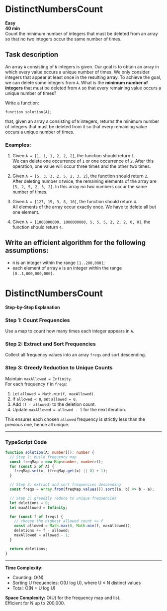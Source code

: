 # DistinctNumbersCount

**Easy**  
**40 min**  
Count the minimum number of integers that must be deleted from an array so that no two integers occur the same number of times.

## Task description

An array `A` consisting of `N` integers is given. Our goal is to obtain an array in which every value occurs a unique number of times. We only consider integers that appear at least once in the resulting array. To achieve the goal, we can delete some integers from `A`. What is the **minimum number of integers** that must be deleted from `A` so that every remaining value occurs a unique number of times?

Write a function:

```function solution(A);```

that, given an array `A` consisting of `N` integers, returns the minimum number of integers that must be deleted from it so that every remaining value occurs a unique number of times.

### Examples:

1. Given `A = [1, 1, 1, 2, 2, 2]`, the function should return `1`.  
   We can delete one occurrence of `1` or one occurrence of `2`. After this operation, one value will occur three times and the other two times.

2. Given `A = [5, 3, 3, 2, 5, 2, 3, 2]`, the function should return `2`.  
   After deleting number `3` twice, the remaining elements of the array are `[5, 2, 5, 2, 3, 2]`. In this array no two numbers occur the same number of times.

3. Given `A = [127, 15, 3, 8, 10]`, the function should return `4`.  
   All elements of the array occur exactly once. We have to delete all but one element.

4. Given `A = [1000000000, 1000000000, 5, 5, 5, 2, 2, 2, 0, 0]`, the function should return `4`.

## Write an efficient algorithm for the following assumptions:

- `N` is an integer within the range `[1..200,000]`;
- each element of array `A` is an integer within the range `[0..1,000,000,000]`.

# DistinctNumbersCount

**Step-by-Step Explanation**

### Step 1: Count Frequencies  
Use a map to count how many times each integer appears in `A`.

### Step 2: Extract and Sort Frequencies  
Collect all frequency values into an array `freqs` and sort descending.

### Step 3: Greedy Reduction to Unique Counts  
Maintain `maxAllowed = Infinity`.  
For each frequency `f` in `freqs`:
1. Let `allowed = Math.min(f, maxAllowed)`.
2. If `allowed < 0`, set `allowed = 0`.
3. Add `(f - allowed)` to the deletion count.
4. Update `maxAllowed = allowed - 1` for the next iteration.

This ensures each chosen `allowed` frequency is strictly less than the previous one, hence all unique.

---

### TypeScript Code

```ts
function solution(A: number[]): number {
  // Step 1: build frequency map
  const freqMap = new Map<number, number>();
  for (const x of A) {
    freqMap.set(x, (freqMap.get(x) || 0) + 1);
  }

  // Step 2: extract and sort frequencies descending
  const freqs = Array.from(freqMap.values()).sort((a, b) => b - a);

  // Step 3: greedily reduce to unique frequencies
  let deletions = 0;
  let maxAllowed = Infinity;

  for (const f of freqs) {
    // choose the highest allowed count <= f
    const allowed = Math.max(0, Math.min(f, maxAllowed));
    deletions += f - allowed;
    maxAllowed = allowed - 1;
  }

  return deletions;
}
```  

---

**Time Complexity:**  
- Counting: O(N)  
- Sorting U frequencies: O(U log U), where U ≤ N distinct values  
- Total: O(N + U log U)

**Space Complexity:** O(U) for the frequency map and list.  
Efficient for N up to 200,000.  
